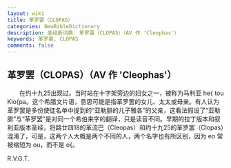 ```yaml
---
layout: wiki
title: 革罗罢（CLOPAS）
categories: NewBibleDictionary
description: 圣经新词典: 革罗罢（CLOPAS）（AV 作 'Cleophas'）
keywords: 革罗罢, CLOPAS
comments: false
---
```


## 革罗罢（CLOPAS）（AV 作 'Cleophas'）

　　在约十九25出现过。当时站在十字架旁边的妇女之一，被称为马利亚 he{ tou Klo{pa。这个希腊文片语，意思可能是指革罗罢的女儿、太太或母亲。有人认为革罗罢是多份使徒名单中提到的“亚勒腓的儿子雅各”的父亲，这看法假设了“亚勒腓”与“革罗罢”是对同一个希伯来字的翻译，只是读音不同。早期的拉丁版本和叙利亚版本圣经，将路廿四18的革流巴（Cleopas）和约十九25的革罗罢（Clopas）混淆了，可是，这两个人大概是两个不同的人，两个名字也有所区别，因为 eo 常被缩短为 ou，而不是 o{。

R.V.G.T.






